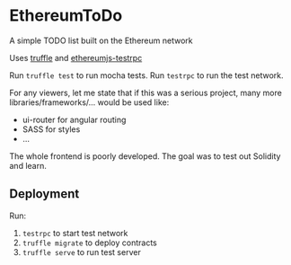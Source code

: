 # EthereumToDo
A simple TODO list built on the Ethereum network

Uses [truffle](https://github.com/ConsenSys/truffle) and [ethereumjs-testrpc](https://github.com/ethereumjs/testrpc)  


Run `truffle test` to run mocha tests.
Run `testrpc` to run the test network.  

For any viewers, let me state that if this was a serious project, many more libraries/frameworks/... would be used like:
- ui-router for angular routing  
- SASS for styles  
- ...  

The whole frontend is poorly developed. The goal was to test out Solidity and learn.  


## Deployment  

Run:
1. `testrpc` to start test network
2. `truffle migrate` to deploy contracts
3. `truffle serve` to run test server
